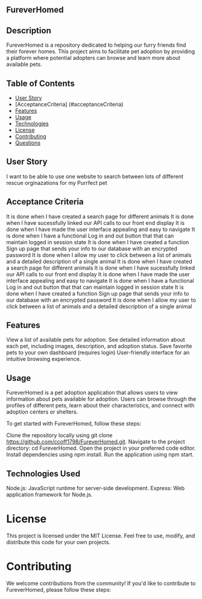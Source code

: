## FureverHomed

## Description
FureverHomed is a repository dedicated to helping our furry friends find their forever homes. This project aims to facilitate pet adoption by providing a platform where potential adopters can browse and learn more about available pets.

 ## Table of Contents
  * [User Story](#userStory)
  * [AcceptanceCriteria] (#acceptanceCriteria)
  * [Features](#features)
  * [Usage](#usage)
  * [Technologies](#technologies)
  * [License](#license)
  * [Contributing](#contributing)
  * [Questions](#questions)

## User Story
I want to be able to use one website to search between lots of different rescue orginazations for my Purrfect pet

## Acceptance Criteria
It is done when I have created a search page for different animals
It is done when I have sucessfully linked our API calls to our front end display
It is done when I have made the user interface appealing and easy to navigate
It is done when I have a functional Log in and out button that that can maintain logged in session state
It is done when I have created a function Sign up page that sends your info to our database with an encrypted password
It is done when I allow my user to click between a list of animals and a detailed description of a single animal
It is done when I have created a search page for different animals It is done when I have sucessfully linked our API calls to our front end display It is done when I have made the user interface appealing and easy to navigate It is done when I have a functional Log in and out button that that can maintain logged in session state It is done when I have created a function Sign up page that sends your info to our database with an encrypted password It is done when I allow my user to click between a list of animals and a detailed description of a single animal

## Features
View a list of available pets for adoption.
See detailed information about each pet, including images, description, and adoption status.
Save favorite pets to your own dashboard (requires login)
User-friendly interface for an intuitive browsing experience.

## Usage
FureverHomed is a pet adoption application that allows users to view information about pets available for adoption. Users can browse through the profiles of different pets, learn about their characteristics, and connect with adoption centers or shelters.

To get started with FureverHomed, follow these steps:

Clone the repository locally using git clone https://github.com/ccoff1798/FureverHomed.git.
Navigate to the project directory: cd FureverHomed.
Open the project in your preferred code editor.
Install dependencies using npm install.
Run the application using npm start.

## Technologies Used
Node.js: JavaScript runtime for server-side development.
Express: Web application framework for Node.js.

# License
This project is licensed under the MIT License. Feel free to use, modify, and distribute this code for your own projects.

# Contributing
We welcome contributions from the community! If you'd like to contribute to FureverHomed, please follow these steps:




